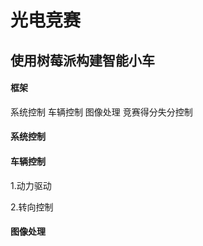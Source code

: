 # 光电竞赛
## 使用树莓派构建智能小车

#### 框架
系统控制
车辆控制
图像处理
竞赛得分失分控制

#### 系统控制


#### 车辆控制
1.动力驱动


2.转向控制

#### 图像处理



